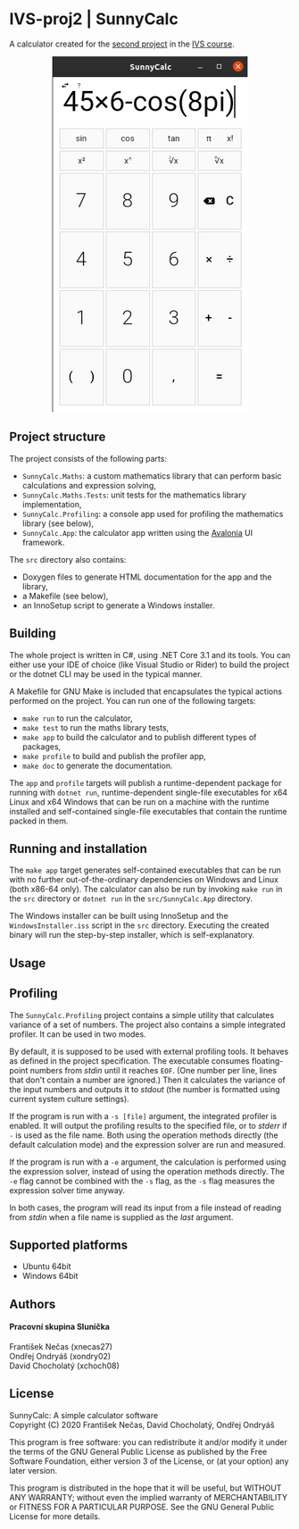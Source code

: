 ﻿# IVS-proj2 | SunnyCalc

A calculator created for the [second project](http://ivs.fit.vutbr.cz/projekt-2_tymova_spoluprace2019-20.html) in the [IVS course](https://www.fit.vut.cz/study/course/13372/.en).

<p align="center">
  <img src="screenshot.png"/>
</p>

## Project structure

The project consists of the following parts:
- `SunnyCalc.Maths`: a custom mathematics library that can perform basic calculations and expression solving,
- `SunnyCalc.Maths.Tests`: unit tests for the mathematics library implementation,
- `SunnyCalc.Profiling`: a console app used for profiling the mathematics library (see below),
- `SunnyCalc.App`: the calculator app written using the [Avalonia](https://avaloniaui.net/) UI framework.

The `src` directory also contains:
- Doxygen files to generate HTML documentation for the app and the library,
- a Makefile (see below),
- an InnoSetup script to generate a Windows installer.

## Building

The whole project is written in C#, using .NET Core 3.1 and its tools. You can either
use your IDE of choice (like Visual Studio or Rider) to build the project or the dotnet
CLI may be used in the typical manner.

A Makefile for GNU Make is included that encapsulates the typical actions performed on the project. You can run one of the following targets:
- `make run` to run the calculator,
- `make test` to run the maths library tests, 
- `make app` to build the calculator and to publish different types of packages,
- `make profile` to build and publish the profiler app,
- `make doc` to generate the documentation.

The `app` and `profile` targets will publish a runtime-dependent package for running with `dotnet run`, runtime-dependent single-file executables for x64 Linux and x64 Windows that can be run on a machine with the runtime installed and self-contained single-file executables that contain the runtime packed in them.

## Running and installation

The `make app` target generates self-contained executables that can be run with no further out-of-the-ordinary dependencies on Windows and Linux (both x86-64 only). The calculator can also be run by invoking `make run` in the `src` directory or `dotnet run` in the `src/SunnyCalc.App` directory.

The Windows installer can be built using InnoSetup and the `WindowsInstaller.iss` script in the `src` directory. Executing the created binary will run the step-by-step installer, which is self-explanatory.

## Usage

## Profiling

The `SunnyCalc.Profiling` project contains a simple utility that calculates variance of a set of numbers.
The project also contains a simple integrated profiler. It can be used in two modes.

By default, it is supposed to be used with external profiling tools. It behaves as defined in the project specification.
The executable consumes floating-point numbers from _stdin_ until it reaches `EOF`.
(One number per line, lines that don't contain a number are ignored.)
Then it calculates the variance of the input numbers and outputs it to _stdout_ (the number is formatted using current system culture settings).
 
If the program is run with a `-s [file]` argument, the integrated profiler is enabled.
It will output the profiling results to the specified file, or to _stderr_ if `-` is used as the file name.
Both using the operation methods directly (the default calculation mode) and the expression solver are run and measured.

If the program is run with a `-e` argument, the calculation is performed using the expression solver, instead of using the operation methods
directly. The `-e` flag cannot be combined with the `-s` flag, as the `-s` flag measures the expression solver time anyway.

In both cases, the program will read its input from a file instead of reading from _stdin_ when a file name
is supplied as the _last_ argument.

## Supported platforms

- Ubuntu 64bit
- Windows 64bit

## Authors
#### Pracovní skupina Sluníčka
František Nečas (xnecas27) \
Ondřej Ondryáš (xondry02) \
David Chocholatý (xchoch08)

## License

SunnyCalc: A simple calculator software \
Copyright (C) 2020 František Nečas, David Chocholatý, Ondřej Ondryáš

This program is free software: you can redistribute it and/or modify
it under the terms of the GNU General Public License as published by
the Free Software Foundation, either version 3 of the License, or
(at your option) any later version.

This program is distributed in the hope that it will be useful,
but WITHOUT ANY WARRANTY; without even the implied warranty of
MERCHANTABILITY or FITNESS FOR A PARTICULAR PURPOSE.  See the
GNU General Public License for more details.
